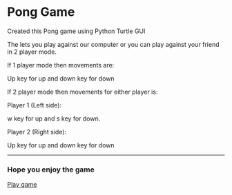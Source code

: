 # Pong Game

Created this Pong game using Python Turtle GUI

The lets you play against our computer or you can play against your friend in 2 player mode.

If 1 player mode then movements are:

Up key for up and down key for down

If 2 player mode then movements for either player is:

Player 1 (Left side):

w key for up and s key for down.

Player 2 (Right side):

Up key for up and down key for down

---

### Hope you enjoy the game

[Play game](https://replit.com/@customhaven/Pong-Game)
